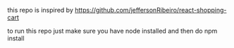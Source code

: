this repo is inspired by https://github.com/jeffersonRibeiro/react-shopping-cart

to run this repo just make sure you have node installed and then do npm install